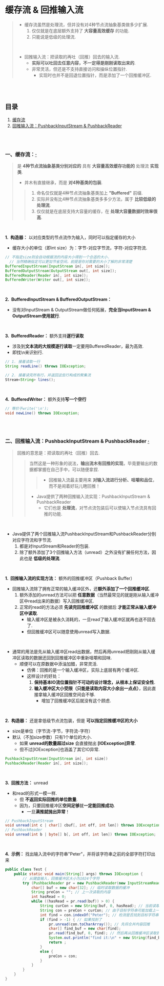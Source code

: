 # 缓存流 & 回推输入流
> - 缓存流虽然是处理流，但并没有对4种节点流抽象基类做多少扩展.
>   1. 仅仅就是在底层额外支持了 **大容量高效缓存** 的功能.
>   2. 只能说是低级的处理流.
>
> <br>
>
> - 回推输入流：把读取的再吐（回推）回去的输入流.
>   - **实际可以吐回去任意内容，不一定得是刚刚读取出来的**.
>   - 非常灵活，但还是不支持直接访问和操纵位置指针.
>      - 实现时也并不是回退位置指针，而是添加了一个回推缓冲区.

<br><br>

## 目录

1. [缓存流](#一缓存流)
2. [回推输入流：PushbackInputStream & PushbackReader](#二回推输入流pushbackinputstream--pushbackreader--)

<br><br>

### 一、缓存流：[·](#目录)
> 是 **4种节点流抽象基类分别对应的** 具有 **大容量高效缓存功能的** 处理流 **实现类**.
>
> - 并木有直接继承，而是 **对4种基类的包装**.
>
>> 1. 命名仅仅就是4种节点流抽象基类加上 **"Buffered"** 前缀.
>> 2. 实际并没有比4种节点流抽象基类多多少方法，属于 **比较低级的处理流**.
>> 3. 仅仅就是在底层支持大容量的缓存，在 **处理大容量数据时效率很高**.

<br>

**1.&nbsp; 构造器：** 以对应类型的节点流作为输入，同时可以指定缓存的大小

- 缓存大小的单位（即int size）为：字节-对应字节流，字符-对应字符流.

```Java
// 不指定size则会自动根据流的内容大小得到一个合适的大小.
  // 当然精确指定可以更加节省空间，前提是你对需要的大小了解的非常清楚
BufferedInputStream(InputStream in[, int size]);
BufferedOutputStream(OutputStream out[, int size]);
BufferedReader(Reader in[, int size]);
BufferedWriter(Writer out[, int size]);
```

<br>

**2.&nbsp; BufferedInputStream & BufferedOutputStream：**

- 没有对InputStream & OutputStream做任何拓展，**完全当InputStream & OutputStream使用就行**.

<br>

**3.&nbsp; BufferedReader：** 额外支持**逐行读取**

- 涉及到**文本流的大规模逐行读取**一定要用BufferedReader，最为高效.
- 即找\\n来识别行.

```Java
// 1. 接着读取一行
String readLine() throws IOException;

// 2. 接着读完所有行，并返回这些行构成的聚集流
Stream<String> lines();
```

<br>

**4.&nbsp; BufferedWriter：** 额外支持**写一个空行**

```Java
// 等价于write('\n');
void newLine() throws IOException;
```

<br><br>

### 二、回推输入流：PushbackInputStream & PushbackReader  [·](#目录)
> 回推的意思是：把读取的再吐（回推）回去.
>
>> 当然这是一种形象的说法，**输出流木有回推的实现**，毕竟要输出的数据都掌握在自己手中，可以随便拿捏.
>>
>>> - 回推输入流最主要用来 **对输入流进行分析、咀嚼和品位**，而不是闹着好玩儿瞎回推！
>>
>> - Java提供了两种回推输入流实现：PushbackInputStream & PushbackReader
>>   - 它们也是 **处理流**，对节点流包装后可以使输入节点流具有回推的功能.

<br>

- Java提供了两个回推输入流PushbackInputStream和PushbackReader分别对应字符流和字节流.
   1. 都是对InputStream和Reader的包装.
   2. 除了额外添加了3个回推输入方法（unread）之外没有扩展任何方法，因此也是 **低级的处理流**.

<br>

**1.&nbsp; 回推输入流的实现方法：** 额外的回推缓冲区（Pushback Buffer）

- 回推输入流除了拥有正常的输入缓冲区外，还**额外添加了一个回推缓冲区**.
   1. 额外添加的unread方法可以把 **任意数据**（当然最常见的就是刚从输入缓冲区中read出来的数据）写入回推缓冲区.
   2. 正常的read的方法必须 **先读完回推缓冲区** 的数据后 **才能正常从输入缓冲区中读取**.
      - 输入缓冲区是被永久消耗的，一旦read了输入缓冲区就再也送不回去了.
      - 但回推缓冲区可以随意使用unread写入数据.

<br>

- 通常的用法是先从输入缓冲区read出数据，然后再用unread把刚刚从输入缓冲区读取的数据还回到回推缓冲区中重新咀嚼和回味.
   - 顺便可以在原数据中添油加醋，非常灵活.
      - 仿佛：回推的是一个输入缓冲区，实际上底层有两个缓冲区.
      - 这样设计的好处：
         1. **保持基本IO流位置指针不可动的设计理念，从根本上保证安全性**.
         2. **输入缓冲区大小受限（只能是读取内容大小余出一点点）**，因此直接拿输入缓冲区回推空间会不够.
            - 增加了回推缓冲区后就没有这个顾虑.

<br>

**2.&nbsp; 构造器：** 还是拿低级节点流包装，但是 **可以指定回推缓冲区的大小**

- size是单位（字节流-字节，字符流-字符）
- 默认（不加size参数）只有1个单位的大小.
   - 如果 **unread的数量超过size** 会直接抛出 **[IOException]异常**.
   - 但不过[IOException]也涵盖了其它IO异常.

```Java
PushbackInputStream(InputStream in[, int size])
PushbackReader(Reader in[, int size]);
```

<br>

**3.&nbsp; 回推方法：** unread

- 和read的形式一模一样.
   - 但 **不返回实际回推的单位数量**.
   - 因为，只要回推缓冲区**空间足够**就**一定能回推成功**.
      - 一旦**满推就抛出异常**！

```Java
// PushbackInputStream
void unread(int c | char[] cbuf[, int off, int len]) throws IOException;
// PushbackReader
void unread(int b | byte[] b[, int off, int len]) throws IOException;
```

<br>

**4.&nbsp; 示例：**  找出输入流中的字符串"Peter"，并将该字符串之前的全部字符打印出来

```Java
public class Test {  
    public static void main(String[] args) throws IOException {  
    	// 从键盘输入，回推缓冲区大小为1024个字符
        try (PushbackReader pr = new PushbackReader(new InputStreamReader(System.in), 1024)) {
            char[] buf = new char[32]; // 临时读取数据的缓冲  
            String preCon = ""; // 上一次读取的内容  
            int hasRead = 0;
            while ((hasRead = pr.read(buf)) > 0) {  
                String curCon = new String(buf, 0, hasRead); // 当前读取的内容  
                String con = preCon + curCon; // 由于目标字符串可能加载上一次和当前内容的中间，所以需要合并  
                int find = con.indexOf("Peter"); // 检测是否找到目标字符串  
                if (find > -1) { // 如果找到了  
                    pr.unread(con.toCharArray()); // 先将合并内容回推  
                    char[] find_buf = new char[find];
                    pr.read(find_buf, 0, find); // 然后再从回推缓冲区读取到目标字符串之前的位置  
                    System.out.println("find it:\n" + new String(find_buf, 0, find)); // 打印退出  
                    return ;  
                }  
                else {
                	preCon = con;
                }
            }  
        }  
    }  
}
```
